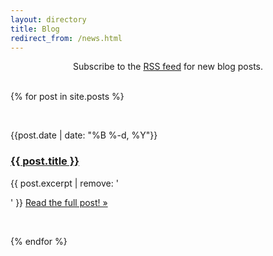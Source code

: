 ```yaml
---
layout: directory
title: Blog
redirect_from: /news.html
---
```


<center>Subscribe to the <a href="./feed.xml">RSS feed</a> for new blog posts.</center>
<br/>

{% for post in site.posts %}

<br/>

<p class="kicker">{{post.date | date: "%B %-d, %Y"}}</p>
<h3><a href="{{ site.url }}{{ post.url }}">{{ post.title }}</a></h3>
{{ post.excerpt | remove: '</p>' }} <a href="{{ site.url }}{{ post.url }}">Read the full post! &raquo;</a></p>

<br/>

{% endfor %}

